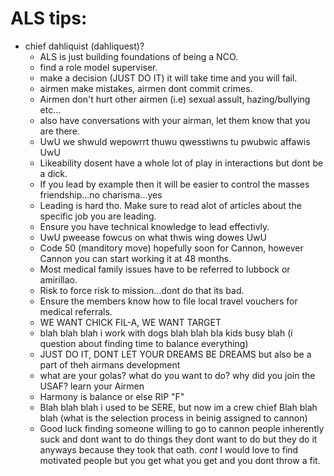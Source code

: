 ALS tips:
=========


- chief dahliquist (dahliquest)?
	- ALS is just building foundations of being a NCO.
	- find a role model superviser.
	- make a decision (JUST DO IT) it will take time and you will fail.
	- airmen make mistakes, airmen dont commit crimes.
	- Airmen don't hurt other airmen (i.e) sexual assult, hazing/bullying etc...
	- also have conversations with your airman, let them know that you are there.
	- UwU we shwuld wepowrrt thuwu qwesstiwns tu pwubwic affawis UwU
	- Likeability dosent have a whole lot of play in interactions but dont be a dick.
	- If you lead by example then it will be easier to control the masses friendship...no charisma...yes
	- Leading is hard tho. Make sure to read alot of articles about the specific job you are leading.
	- Ensure you have technical knowledge to  lead effectivly.
	- UwU pweease fowcus on what thwis wing dowes UwU
	- Code 50 (manditory move) hopefully soon for Cannon, however Cannon you can start working it at 48 months.
	- Most medical family issues have to be referred to lubbock or amirillao.
	- Risk to force risk to mission...dont do that its bad.
	- Ensure the members know how to file local travel vouchers for medical referrals. 
	- WE WANT CHICK FIL-A, WE WANT TARGET
	- blah blah blah i work with dogs blah blah bla kids busy blah (i question about finding time to balance everything)
	- JUST DO IT, DONT LET YOUR DREAMS BE DREAMS but also be a part of theh airmans development
	- what are your golas? what do you want to do? why did you join the USAF? learn your Airmen 
	- Harmony is balance or else RIP "F"
	- Blah blah blah i used to be SERE, but now im a crew chief Blah blah blah (what is the selection process in beinig assigned to cannon)
	- Good luck finding someone willing to go to cannon people inherently suck and dont want to do things they dont want to  do but they do it anyways because they took that oath.
		 _cont_ I would love to find motivated people but you get what you get and you dont throw a fit.
